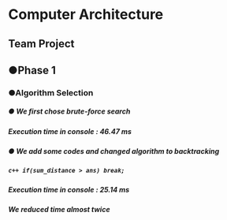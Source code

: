 # Computer Architecture
## Team Project


##   ●Phase 1  
###     ●Algorithm Selection  
#####       ● We first chose brute-force search  
#####         Execution time in console : 46.47 ms  
#####       ● We add some codes and changed algorithm to backtracking  
#####         ```c++ if(sum_distance > ans) break;```  
#####         Execution time in console : 25.14 ms  
#####         We reduced time almost twice
